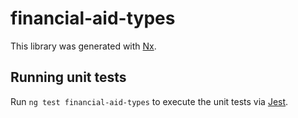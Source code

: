 # financial-aid-types

This library was generated with [Nx](https://nx.dev).

## Running unit tests

Run `ng test financial-aid-types` to execute the unit tests via [Jest](https://jestjs.io).
